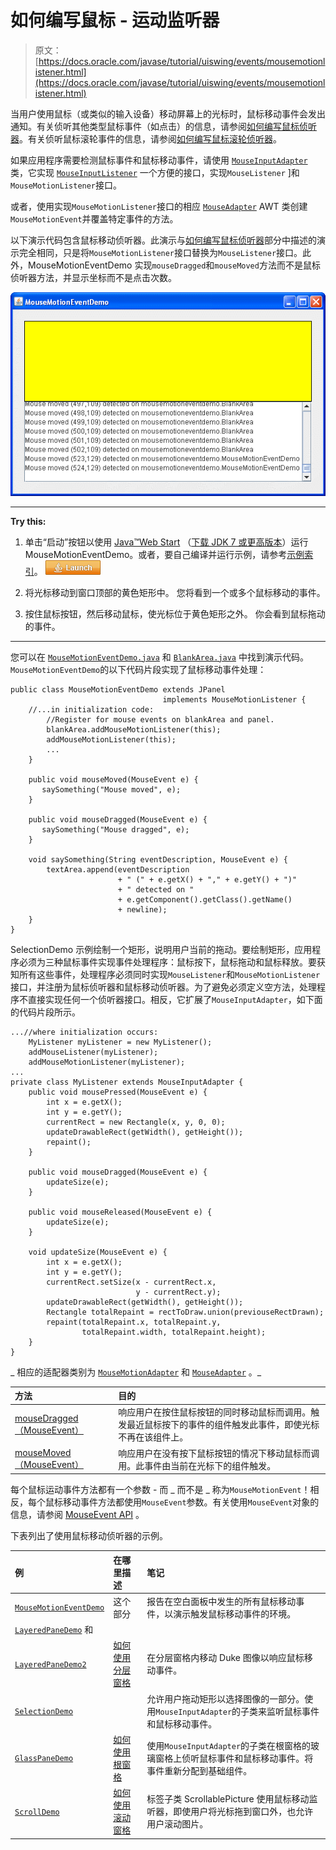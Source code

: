 # 如何编写鼠标 - 运动监听器

> 原文： [https://docs.oracle.com/javase/tutorial/uiswing/events/mousemotionlistener.html](https://docs.oracle.com/javase/tutorial/uiswing/events/mousemotionlistener.html)

当用户使用鼠标（或类似的输入设备）移动屏幕上的光标时，鼠标移动事件会发出通知。有关侦听其他类型鼠标事件（如点击）的信息，请参阅[如何编写鼠标侦听器](mouselistener.html)。有关侦听鼠标滚轮事件的信息，请参阅[如何编写鼠标滚轮侦听器](mousewheellistener.html)。

如果应用程序需要检测鼠标事件和鼠标移动事件，请使用 [`MouseInputAdapter`](https://docs.oracle.com/javase/8/docs/api/javax/swing/event/MouseInputAdapter.html) 类，它实现 [`MouseInputListener`](https://docs.oracle.com/javase/8/docs/api/javax/swing/event/MouseInputListener.html) 一个方便的接口，实现`MouseListener` ]和`MouseMotionListener`接口。

或者，使用实现`MouseMotionListener`接口的相应 [`MouseAdapter`](https://docs.oracle.com/javase/8/docs/api/java/awt/event/MouseAdapter.html) AWT 类创建`MouseMotionEvent`并覆盖特定事件的方法。

以下演示代码包含鼠标移动侦听器。此演示与[如何编写鼠标侦听器](mouselistener.html)部分中描述的演示完全相同，只是将`MouseMotionListener`接口替换为`MouseListener`接口。此外，MouseMotionEventDemo 实现`mouseDragged`和`mouseMoved`方法而不是鼠标侦听器方法，并显示坐标而不是点击次数。

![MouseMotionEventDemo screen shot](img/bdad172957066676cb45a72efc4e3148.jpg)

* * *

**Try this:** 

1.  单击“启动”按钮以使用 [Java™Web Start](http://www.oracle.com/technetwork/java/javase/javawebstart/index.html) （[下载 JDK 7 或更高版本](http://www.oracle.com/technetwork/java/javase/downloads/index.html)）运行 MouseMotionEventDemo。或者，要自己编译并运行示例，请参考[示例索引](../examples/events/index.html#MouseMotionEventDemo)。 [![Launches the MouseMotionEventDemo application](img/4707a69a17729d71c56b2bdbbb4cc61c.jpg)](https://docs.oracle.com/javase/tutorialJWS/samples/uiswing/MouseMotionEventDemoProject/MouseMotionEventDemo.jnlp) 

2.  将光标移动到窗口顶部的黄色矩形中。
    您将看到一个或多个鼠标移动的事件。
3.  按住鼠标按钮，然后移动鼠标，使光标位于黄色矩形之外。
    你会看到鼠标拖动的事件。

* * *

您可以在 [`MouseMotionEventDemo.java`](../examples/events/MouseMotionEventDemoProject/src/events/MouseMotionEventDemo.java) 和 [`BlankArea.java`](../examples/events/MouseMotionEventDemoProject/src/events/BlankArea.java) 中找到演示代码。 `MouseMotionEventDemo`的以下代码片段实现了鼠标移动事件处理：

```
public class MouseMotionEventDemo extends JPanel 
                                  implements MouseMotionListener {
    //...in initialization code:
        //Register for mouse events on blankArea and panel.
        blankArea.addMouseMotionListener(this);
        addMouseMotionListener(this);
        ...
    }

    public void mouseMoved(MouseEvent e) {
       saySomething("Mouse moved", e);
    }

    public void mouseDragged(MouseEvent e) {
       saySomething("Mouse dragged", e);
    }

    void saySomething(String eventDescription, MouseEvent e) {
        textArea.append(eventDescription 
                        + " (" + e.getX() + "," + e.getY() + ")"
                        + " detected on "
                        + e.getComponent().getClass().getName()
                        + newline);
    }
}

```

SelectionDemo 示例绘制一个矩形，说明用户当前的拖动。要绘制矩形，应用程序必须为三种鼠标事件实现事件处理程序：鼠标按下，鼠标拖动和鼠标释放。要获知所有这些事件，处理程序必须同时实现`MouseListener`和`MouseMotionListener`接口，并注册为鼠标侦听器和鼠标移动侦听器。为了避免必须定义空方法，处理程序不直接实现任何一个侦听器接口。相反，它扩展了`MouseInputAdapter`，如下面的代码片段所示。

```
...//where initialization occurs:
    MyListener myListener = new MyListener();
    addMouseListener(myListener);
    addMouseMotionListener(myListener);
...
private class MyListener extends MouseInputAdapter {
    public void mousePressed(MouseEvent e) {
        int x = e.getX();
        int y = e.getY();
        currentRect = new Rectangle(x, y, 0, 0);
        updateDrawableRect(getWidth(), getHeight());
        repaint();
    }

    public void mouseDragged(MouseEvent e) {
        updateSize(e);
    }

    public void mouseReleased(MouseEvent e) {
        updateSize(e);
    }

    void updateSize(MouseEvent e) {
        int x = e.getX();
        int y = e.getY();
        currentRect.setSize(x - currentRect.x,
                            y - currentRect.y);
        updateDrawableRect(getWidth(), getHeight());
        Rectangle totalRepaint = rectToDraw.union(previouseRectDrawn); 
        repaint(totalRepaint.x, totalRepaint.y,
                totalRepaint.width, totalRepaint.height);
    }
}

```

_ 相应的适配器类别为 [`MouseMotionAdapter`](https://docs.oracle.com/javase/8/docs/api/java/awt/event/MouseMotionAdapter.html) 和 [`MouseAdapter`](https://docs.oracle.com/javase/8/docs/api/java/awt/event/MouseAdapter.html ) 。_

| 方法 | 目的 |
| :-- | :-- |
| [mouseDragged（MouseEvent）](https://docs.oracle.com/javase/8/docs/api/java/awt/event/MouseMotionListener.html#mouseDragged-java.awt.event.MouseEvent-) | 响应用户在按住鼠标按钮的同时移动鼠标而调用。触发最近鼠标按下的事件的组件触发此事件，即使光标不再在该组件上。 |
| [mouseMoved（MouseEvent）](https://docs.oracle.com/javase/8/docs/api/java/awt/event/MouseMotionListener.html#mouseMoved-java.awt.event.MouseEvent-) | 响应用户在没有按下鼠标按钮的情况下移动鼠标而调用。此事件由当前在光标下的组件触发。 |

每个鼠标运动事件方法都有一个参数 - 而 _ 而不是 _ 称为`MouseMotionEvent`！相反，每个鼠标移动事件方法都使用`MouseEvent`参数。有关使用`MouseEvent`对象的信息，请参阅 [MouseEvent API](mouselistener.html#mouseevent) 。

下表列出了使用鼠标移动侦听器的示例。

| 例 | 在哪里描述 | 笔记 |
| :-- | :-- | :-- |
| [`MouseMotionEventDemo`](../examples/events/index.html#MouseMotionEventDemo) | 这个部分 | 报告在空白面板中发生的所有鼠标移动事件，以演示触发鼠标移动事件的环境。 |
| [`LayeredPaneDemo`](../examples/components/index.html#LayeredPaneDemo) 和
[`LayeredPaneDemo2`](../examples/components/index.html#LayeredPaneDemo2) | [如何使用分层窗格](../components/layeredpane.html) | 在分层窗格内移动 Duke 图像以响应鼠标移动事件。 |
| [`SelectionDemo`](../examples/painting/index.html#SelectionDemo) |  | 允许用户拖动矩形以选择图像的一部分。使用`MouseInputAdapter`的子类来监听鼠标事件和鼠标移动事件。 |
| [`GlassPaneDemo`](../examples/components/index.html#GlassPaneDemo) | [如何使用根窗格](../components/rootpane.html) | 使用`MouseInputAdapter`的子类在根窗格的玻璃窗格上侦听鼠标事件和鼠标移动事件。将事件重新分配到基础组件。 |
| [`ScrollDemo`](../examples/components/index.html#ScrollDemo) | [如何使用滚动窗格](../components/scrollpane.html) | 标签子类 ScrollablePicture 使用鼠标移动监听器，即使用户将光标拖到窗口外，也允许用户滚动图片。 |